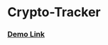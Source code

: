 <h1>Crypto-Tracker</h1>

<h3><a href="https://crypto-tracker-yash-ambekar.netlify.app/">Demo Link</a></h3>
